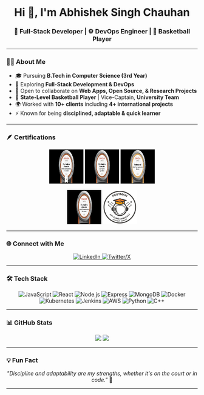 
<h1 align="center">Hi 👋, I'm Abhishek Singh Chauhan</h1>
<h3 align="center">🚀 Full-Stack Developer | ⚙️ DevOps Engineer | 🏀 Basketball Player</h3>

---

### 👨‍💻 About Me  
- 🎓 Pursuing **B.Tech in Computer Science (3rd Year)**  
- 🌱 Exploring **Full-Stack Development & DevOps**  
- 🤝 Open to collaborate on **Web Apps, Open Source, & Research Projects**  
- 🏀 **State-Level Basketball Player** | Vice-Captain, **University Team**  
- 🌍 Worked with **10+ clients** including **4+ international projects**  
- ⚡ Known for being **disciplined, adaptable & quick learner**  

---

### 🪶 Certifications  
<p align="center">
  <a href="#"><img src="/images/cloud1.jpeg" alt="Cloud Certification" height="90" width="90"/></a>
  <a href="https://catalog-education.oracle.com/pls/certview/sharebadge?id=3F09531412D248F6108598799EE62809FC6D091003781D5AC0E46EE7D876EF7F"><img src="/images/ai1.jpeg" alt="AI Certification" height="90" width="90"/></a>
  <a href="https://catalog-education.oracle.com/pls/certview/sharebadge?id=C22732BCFD5DC428A8727DD2A89FF82C5A7889FF82C5A7889FFDFE3D811D04774E9A2C88E96"><img src="/images/devops.jpg" alt="DevOps Certification" height="90" width="90"/></a>
</p>

<p align="center">
  <a href="#"><img src="/images/cloud.jpeg" alt="Cloud Specialist Certification" height="90" width="90"/></a>
  <a href="https://badgr.com/public/assertions/dgYgDuPnSxanKZEXPu2GtA"><img src="/images/postman.png" alt="Postman API Certification" height="90" width="90"/></a>
</p>

---

### 🌐 Connect with Me  
<p align="center">
  <a href="https://www.linkedin.com/in/abhishek-singh-chauhan-6a080627a/" target="_blank">
    <img src="https://cdn.jsdelivr.net/gh/devicons/devicon/icons/linkedin/linkedin-original.svg" alt="LinkedIn" height="40" width="40"/>
  </a>
  <a href="https://x.com/chabhichauhan" target="_blank">
    <img src="https://img.icons8.com/ios-filled/50/1DA1F2/twitterx--v1.png" alt="Twitter/X" height="40" width="40"/>
  </a>
</p>

---

### 🛠️ Tech Stack  
<p align="center"> 
  <img src="https://cdn.jsdelivr.net/gh/devicons/devicon/icons/javascript/javascript-original.svg" alt="JavaScript" width="45" height="45"/>
  <img src="https://cdn.jsdelivr.net/gh/devicons/devicon/icons/react/react-original.svg" alt="React" width="45" height="45"/>
  <img src="https://cdn.jsdelivr.net/gh/devicons/devicon/icons/nodejs/nodejs-original.svg" alt="Node.js" width="45" height="45"/>
  <img src="https://cdn.jsdelivr.net/gh/devicons/devicon/icons/express/express-original.svg" alt="Express" width="45" height="45"/>
  <img src="https://cdn.jsdelivr.net/gh/devicons/devicon/icons/mongodb/mongodb-original.svg" alt="MongoDB" width="45" height="45"/>
  <img src="https://cdn.jsdelivr.net/gh/devicons/devicon/icons/docker/docker-original.svg" alt="Docker" width="45" height="45"/>
  <img src="https://cdn.jsdelivr.net/gh/devicons/devicon/icons/kubernetes/kubernetes-plain.svg" alt="Kubernetes" width="45" height="45"/>
  <img src="https://cdn.jsdelivr.net/gh/devicons/devicon/icons/jenkins/jenkins-original.svg" alt="Jenkins" width="45" height="45"/>
  <img src="https://cdn.jsdelivr.net/gh/devicons/devicon/icons/aws/aws-original.svg" alt="AWS" width="45" height="45"/>
  <img src="https://cdn.jsdelivr.net/gh/devicons/devicon/icons/python/python-original.svg" alt="Python" width="45" height="45"/>
  <img src="https://cdn.jsdelivr.net/gh/devicons/devicon/icons/cplusplus/cplusplus-original.svg" alt="C++" width="45" height="45"/>
</p>

---

### 📊 GitHub Stats  
<p align="center">
  <img src="https://github-readme-stats.vercel.app/api?username=Xabhi0811&show_icons=true&theme=tokyonight" height="165" />
  <img src="https://github-readme-streak-stats.herokuapp.com/?user=Xabhi0811&theme=tokyonight" height="165" />
</p>

---

### 💡 Fun Fact  
<p align="center"><i>"Discipline and adaptability are my strengths, whether it's on the court or in code."</i> 🚀</p>

---
